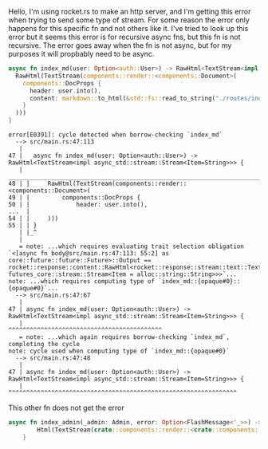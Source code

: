 Hello, I'm using rocket.rs to make an http server, and I'm getting this error when trying to send some type of stream. For some reason the error only happens for this specific fn and not others like it. I've tried to look up this error but it seems this error is for recursive async fns, but this fn is not recursive.
The error goes away when the fn is not async, but for my purposes it will propbably need to be async.

```rs
async fn index_md(user: Option<auth::User>) -> RawHtml<TextStream<impl async_std::stream::Stream<Item=String>>> {
  RawHtml(TextStream(components::render::<components::Document>(
    components::DocProps {
      header: user.into(),
      content: markdown::to_html(&std::fs::read_to_string("./routes/index.md").expect("no index file"))
    }
  )))
}
```
```
error[E0391]: cycle detected when borrow-checking `index_md`
  --> src/main.rs:47:113
   |
47 |   async fn index_md(user: Option<auth::User>) -> RawHtml<TextStream<impl async_std::stream::Stream<Item=String>>> {
   |  _________________________________________________________________________________________________________________^
48 | |     RawHtml(TextStream(components::render::<components::Document>(
49 | |         components::DocProps {
50 | |             header: user.into(),
...  |
54 | |     )))
55 | | }
   | |_^
   |
   = note: ...which requires evaluating trait selection obligation `<[async fn body@src/main.rs:47:113: 55:2] as core::future::future::Future>::Output == rocket::response::content::RawHtml<rocket::response::stream::text::TextStream<impl futures_core::stream::Stream<Item = alloc::string::String>>>`...
note: ...which requires computing type of `index_md::{opaque#0}::{opaque#0}`...
  --> src/main.rs:47:67
   |
47 | async fn index_md(user: Option<auth::User>) -> RawHtml<TextStream<impl async_std::stream::Stream<Item=String>>> {
   |                                                                   ^^^^^^^^^^^^^^^^^^^^^^^^^^^^^^^^^^^^^^^^^^^
   = note: ...which again requires borrow-checking `index_md`, completing the cycle
note: cycle used when computing type of `index_md::{opaque#0}`
  --> src/main.rs:47:48
   |
47 | async fn index_md(user: Option<auth::User>) -> RawHtml<TextStream<impl async_std::stream::Stream<Item=String>>> {
   |                                                ^^^^^^^^^^^^^^^^^^^^^^^^^^^^^^^^^^^^^^^^^^^^^^^^^^^^^^^^^^^^^^^^
```

This other fn does not get the error
```rs
async fn index_admin(_admin: Admin, error: Option<FlashMessage<'_>>) -> Html<TextStream<impl async_std::stream::Stream<Item=String>>> {
        Html(TextStream(crate::components::render::<crate::components::authenticate::Register>(error.into())))
    }
```

